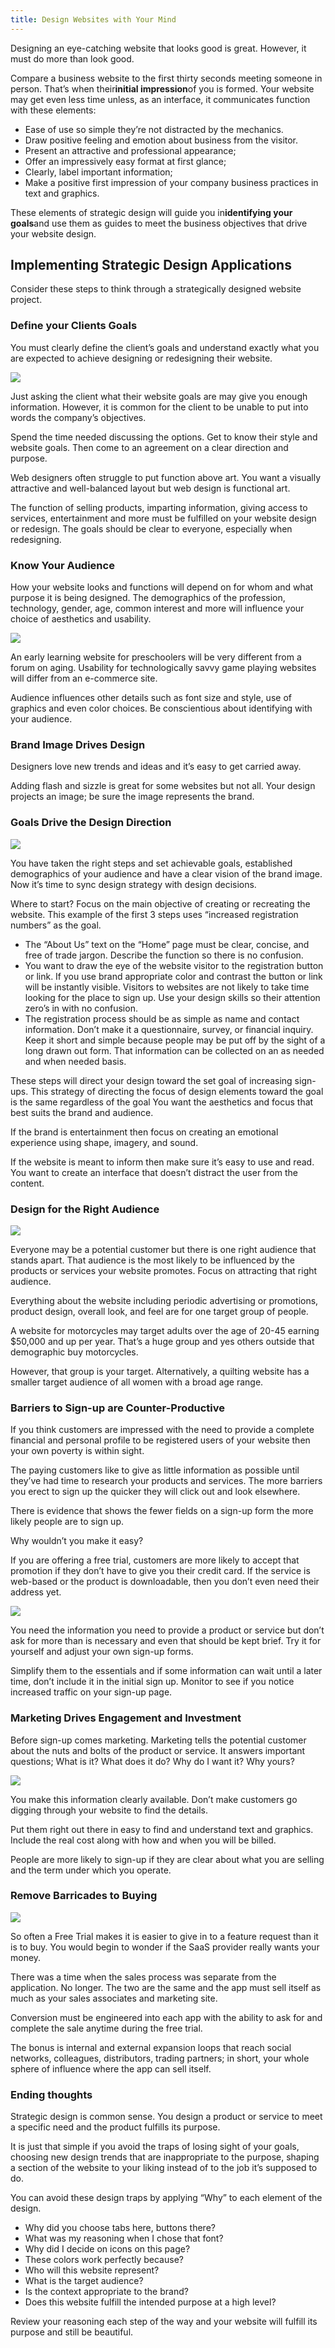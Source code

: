 ```yaml
---
title: Design Websites with Your Mind 
---
```


Designing an eye-catching website that looks good is great. However, it must do more than look good.

Compare a business website to the first thirty seconds meeting someone in person. That’s when their**initial impression**of you is formed. Your website may get even less time unless, as an interface, it communicates function with these elements:

* Ease of use so simple they’re not distracted by the mechanics.
* Draw positive feeling and emotion about business from the visitor.
* Present an attractive and professional appearance;
* Offer an impressively easy format at first glance;
* Clearly, label important information;
* Make a positive first impression of your company business practices in text and graphics.

These elements of strategic design will guide you in**identifying your goals**and use them as guides to meet the business objectives that drive your website design.

## Implementing Strategic Design Applications

Consider these steps to think through a strategically designed website project.

### Define your Clients Goals

You must clearly define the client’s goals and understand exactly what you are expected to achieve designing or redesigning their website.

![](http://img0.tuicool.com/qUfIRnI.jpg!web)

Just asking the client what their website goals are may give you enough information. However, it is common for the client to be unable to put into words the company’s objectives.

Spend the time needed discussing the options. Get to know their style and website goals. Then come to an agreement on a clear direction and purpose.

Web designers often struggle to put function above art. You want a visually attractive and well-balanced layout but web design is functional art.

The function of selling products, imparting information, giving access to services, entertainment and more must be fulfilled on your website design or redesign. The goals should be clear to everyone, especially when redesigning.

### Know Your Audience

How your website looks and functions will depend on for whom and what purpose it is being designed. The demographics of the profession, technology, gender, age, common interest and more will influence your choice of aesthetics and usability.

![](http://img2.tuicool.com/iQ7JR3z.jpg!web)

An early learning website for preschoolers will be very different from a forum on aging. Usability for technologically savvy game playing websites will differ from an e-commerce site.

Audience influences other details such as font size and style, use of graphics and even color choices. Be conscientious about identifying with your audience.

### Brand Image Drives Design

Designers love new trends and ideas and it’s easy to get carried away.

Adding flash and sizzle is great for some websites but not all. Your design projects an image; be sure the image represents the brand.

### Goals Drive the Design Direction

![](http://img2.tuicool.com/jURNn2z.jpg!web)

You have taken the right steps and set achievable goals, established demographics of your audience and have a clear vision of the brand image. Now it’s time to sync design strategy with design decisions.

Where to start? Focus on the main objective of creating or recreating the website. This example of the first 3 steps uses “increased registration numbers” as the goal.

* The “About Us” text on the “Home” page must be clear, concise, and free of trade jargon. Describe the function so there is no confusion.
* You want to draw the eye of the website visitor to the registration button or link. If you use brand appropriate color and contrast the button or link will be instantly visible. Visitors to websites are not likely to take time looking for the place to sign up. Use your design skills so their attention zero’s in with no confusion.
* The registration process should be as simple as name and contact information. Don’t make it a questionnaire, survey, or financial inquiry. Keep it short and simple because people may be put off by the sight of a long drawn out form. That information can be collected on an as needed and when needed basis.

These steps will direct your design toward the set goal of increasing sign-ups. This strategy of directing the focus of design elements toward the goal is the same regardless of the goal You want the aesthetics and focus that best suits the brand and audience.

If the brand is entertainment then focus on creating an emotional experience using shape, imagery, and sound.

If the website is meant to inform then make sure it’s easy to use and read. You want to create an interface that doesn’t distract the user from the content.

### Design for the Right Audience

![](http://img2.tuicool.com/MvqYjuv.jpg!web)

Everyone may be a potential customer but there is one right audience that stands apart. That audience is the most likely to be influenced by the products or services your website promotes. Focus on attracting that right audience.

Everything about the website including periodic advertising or promotions, product design, overall look, and feel are for one target group of people.

A website for motorcycles may target adults over the age of 20-45 earning $50,000 and up per year. That’s a huge group and yes others outside that demographic buy motorcycles.

However, that group is your target. Alternatively, a quilting website has a smaller target audience of all women with a broad age range.

### Barriers to Sign-up are Counter-Productive

If you think customers are impressed with the need to provide a complete financial and personal profile to be registered users of your website then your own poverty is within sight.

The paying customers like to give as little information as possible until they’ve had time to research your products and services. The more barriers you erect to sign up the quicker they will click out and look elsewhere.

There is evidence that shows the fewer fields on a sign-up form the more likely people are to sign up.

Why wouldn’t you make it easy?

If you are offering a free trial, customers are more likely to accept that promotion if they don’t have to give you their credit card. If the service is web-based or the product is downloadable, then you don’t even need their address yet.

![](http://img0.tuicool.com/IvINVvA.jpg!web)

You need the information you need to provide a product or service but don’t ask for more than is necessary and even that should be kept brief. Try it for yourself and adjust your own sign-up forms.

Simplify them to the essentials and if some information can wait until a later time, don’t include it in the initial sign up. Monitor to see if you notice increased traffic on your sign-up page.

### Marketing Drives Engagement and Investment

Before sign-up comes marketing. Marketing tells the potential customer about the nuts and bolts of the product or service. It answers important questions; What is it? What does it do? Why do I want it? Why yours?

![](http://img0.tuicool.com/IfQzQrI.jpg!web)

You make this information clearly available. Don’t make customers go digging through your website to find the details.

Put them right out there in easy to find and understand text and graphics. Include the real cost along with how and when you will be billed.

People are more likely to sign-up if they are clear about what you are selling and the term under which you operate.

### Remove Barricades to Buying

![](http://img2.tuicool.com/eyyYbyI.jpg!web)

So often a Free Trial makes it is easier to give in to a feature request than it is to buy. You would begin to wonder if the SaaS provider really wants your money.

There was a time when the sales process was separate from the application. No longer. The two are the same and the app must sell itself as much as your sales associates and marketing site.

Conversion must be engineered into each app with the ability to ask for and complete the sale anytime during the free trial.

The bonus is internal and external expansion loops that reach social networks, colleagues, distributors, trading partners; in short, your whole sphere of influence where the app can sell itself.

### Ending thoughts

Strategic design is common sense. You design a product or service to meet a specific need and the product fulfills its purpose.

It is just that simple if you avoid the traps of losing sight of your goals, choosing new design trends that are inappropriate to the purpose, shaping a section of the website to your liking instead of to the job it’s supposed to do.

You can avoid these design traps by applying “Why” to each element of the design.

* Why did you choose tabs here, buttons there?
* What was my reasoning when I chose that font?
* Why did I decide on icons on this page?
* These colors work perfectly because?
* Who will this website represent?
* What is the target audience?
* Is the context appropriate to the brand?
* Does this website fulfill the intended purpose at a high level?

Review your reasoning each step of the way and your website will fulfill its purpose and still be beautiful.

